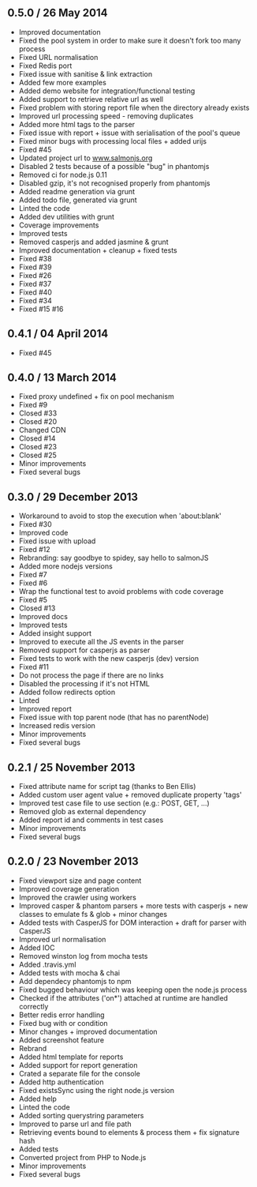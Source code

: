 ## 0.5.0 / 26 May 2014

 * Improved documentation
 * Fixed the pool system in order to make sure it doesn't fork too many process
 * Fixed URL normalisation
 * Fixed Redis port
 * Fixed issue with sanitise & link extraction
 * Added few more examples
 * Added demo website for integration/functional testing
 * Added support to retrieve relative url as well
 * Fixed problem with storing report file when the directory already exists
 * Improved url processing speed - removing duplicates
 * Added more html tags to the parser
 * Fixed issue with report + issue with serialisation of the pool's queue
 * Fixed minor bugs with processing local files + added urijs
 * Fixed #45
 * Updated project url to www.salmonjs.org
 * Disabled 2 tests because of a possible "bug" in phantomjs
 * Removed ci for node.js 0.11
 * Disabled gzip, it's not recognised properly from phantomjs
 * Added readme generation via grunt
 * Added todo file, generated via grunt
 * Linted the code
 * Added dev utilities with grunt
 * Coverage improvements
 * Improved tests
 * Removed casperjs and added jasmine & grunt
 * Improved documentation + cleanup + fixed tests
 * Fixed #38
 * Fixed #39
 * Fixed #26
 * Fixed #37
 * Fixed #40
 * Fixed #34
 * Fixed #15 #16

## 0.4.1 / 04 April 2014

 * Fixed #45

## 0.4.0 / 13 March 2014

 * Fixed proxy undefined + fix on pool mechanism
 * Fixed #9
 * Closed #33
 * Closed #20
 * Changed CDN
 * Closed #14
 * Closed #23
 * Closed #25
 * Minor improvements
 * Fixed several bugs

## 0.3.0 / 29 December 2013

 * Workaround to avoid to stop the execution when 'about:blank'
 * Fixed #30
 * Improved code
 * Fixed issue with upload
 * Fixed #12
 * Rebranding: say goodbye to spidey, say hello to salmonJS
 * Added more nodejs versions
 * Fixed #7
 * Fixed #6
 * Wrap the functional test to avoid problems with code coverage
 * Fixed #5
 * Closed #13
 * Improved docs
 * Improved tests
 * Added insight support
 * Improved to execute all the JS events in the parser
 * Removed support for casperjs as parser
 * Fixed tests to work with the new casperjs (dev) version
 * Fixed #11
 * Do not process the page if there are no links
 * Disabled the processing if it's not HTML
 * Added follow redirects option
 * Linted
 * Improved report
 * Fixed issue with top parent node (that has no parentNode)
 * Increased redis version
 * Minor improvements
 * Fixed several bugs

## 0.2.1 / 25 November 2013

 * Fixed attribute name for script tag (thanks to Ben Ellis)
 * Added custom user agent value + removed duplicate property 'tags'
 * Improved test case file to use section (e.g.: POST, GET, ...)
 * Removed glob as external dependency
 * Added report id and comments in test cases
 * Minor improvements
 * Fixed several bugs

## 0.2.0 / 23 November 2013

 * Fixed viewport size and page content
 * Improved coverage generation
 * Improved the crawler using workers
 * Improved casper & phantom parsers + more tests with casperjs + new classes to emulate fs & glob + minor changes
 * Added tests with CasperJS for DOM interaction + draft for parser with CasperJS
 * Improved url normalisation
 * Added IOC
 * Removed winston log from mocha tests
 * Added .travis.yml
 * Added tests with mocha & chai
 * Add dependecy phantomjs to npm
 * Fixed bugged behaviour which was keeping open the node.js process
 * Checked if the attributes ('on*') attached at runtime are handled correctly
 * Better redis error handling
 * Fixed bug with or condition
 * Minor changes + improved documentation
 * Added screenshot feature
 * Rebrand
 * Added html template for reports
 * Added support for report generation
 * Crated a separate file for the console
 * Added http authentication
 * Fixed existsSync using the right node.js version
 * Added help
 * Linted the code
 * Added sorting querystring parameters
 * Improved to parse url and file path
 * Retrieving events bound to elements & process them + fix signature hash
 * Added tests
 * Converted project from PHP to Node.js
 * Minor improvements
 * Fixed several bugs
